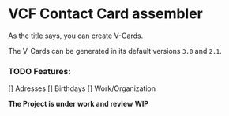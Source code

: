 # VCF Contact Card assembler

As the title says, you can create V-Cards.

The V-Cards can be generated in its default versions `3.0` and `2.1`.

### TODO Features:

[] Adresses 
[] Birthdays 
[] Work/Organization 

**The Project is under work and review**
**__WIP__**